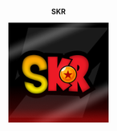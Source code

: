 <p align="center">
<strong>SKR</strong>
</p>

<p align="center">
  <img src="image/Logo_Officiel_SKR.png" alt="Mon logo" width="200"/>
</p>

